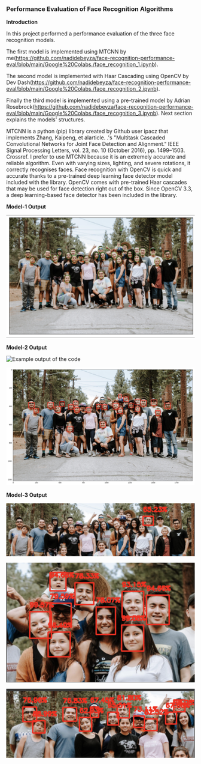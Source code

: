 ### Performance Evaluation of Face Recognition Algorithms

**Introduction**

In this project performed a performance evaluation of the three face recognition models. 

The first model is implemented using MTCNN by me(https://github.com/nadidebeyza/face-recognition-performance-eval/blob/main/Google%20Colabs./face_recognition_1.ipynb). 

The second model is implemented with Haar Cascading using OpenCV by Dev Dash(https://github.com/nadidebeyza/face-recognition-performance-eval/blob/main/Google%20Colabs./face_recognition_2.ipynb). 

Finally the third model is implemented using a pre-trained model by Adrian Rosebrock(https://github.com/nadidebeyza/face-recognition-performance-eval/blob/main/Google%20Colabs./face_recognition_3.ipynb). Next section explains the models' structures.

MTCNN is a python (pip) library created by Github user ipacz that implements Zhang, Kaipeng, et alarticle. .'s "Multitask Cascaded Convolutional Networks for Joint Face Detection and Alignment." IEEE Signal Processing Letters, vol. 23, no. 10 (October 2016), pp. 1499–1503. Crossref. I prefer to use MTCNN because it is an extremely accurate and reliable algorithm. Even with varying sizes, lighting, and severe rotations, it correctly recognises faces. Face recognition with OpenCV is quick and accurate thanks to a pre-trained deep learning face detector model included with the library. OpenCV comes with pre-trained Haar cascades that may be used for face detection right out of the box. Since OpenCV 3.3, a deep learning-based face detector has been included in the library.

**Model-1 Output**

![Example output of the code](https://github.com/nadidebeyza/face-recognition-performance-eval/blob/main/Output/1.png "Example output of the code")

**Model-2 Output**

![Example output of the code](https://github.com/nadidebeyza/face-recognition-performance-eval/blob/main/Output/2.png "Example output of the code")

![Example output of the code](https://github.com/nadidebeyza/face-recognition-performance-eval/blob/main/Output/2.2.png "Example output of the code")

**Model-3 Output**

![Example output of the code](https://github.com/nadidebeyza/face-recognition-performance-eval/blob/main/Output/3.png "Example output of the code")

![Example output of the code](https://github.com/nadidebeyza/face-recognition-performance-eval/blob/main/Output/3.2.png "Example output of the code")

![Example output of the code](https://github.com/nadidebeyza/face-recognition-performance-eval/blob/main/Output/3.3.png "Example output of the code")

